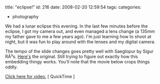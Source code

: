 title: "eclipse!"
id: 216
date: 2008-02-20 12:59:54
tags: 
categories: 
- photography

We had a lunar eclipse this evening. In the last few minutes before the eclipse, I got my camera out, and even managed a lens change (a 135mm my father gave to me a few years ago).  I'm just learning how to shoot at night, but it was fun to play around with the lenses and my digital camera. 

The tempo of the slide changes goes pretty well with Saeglopur by Sigur RÃ³s. [Here's](http://pb.vlogcentral.com/movies/73504.mov) the original.  Still trying to figure out exactly how this embedding thingy works. You'll note that the movie below crops things oddly. 

<script src="http://pb.vlogcentral.com/users/pgconference/eclipse%21/embedplayer.js" language="javascript" type="text/javascript"></script>
<noscript>[Click here for video.](http://pb.vlogcentral.com/users/pgconference/eclipse%21/default.mov) [ QuickTime ]</noscript>
